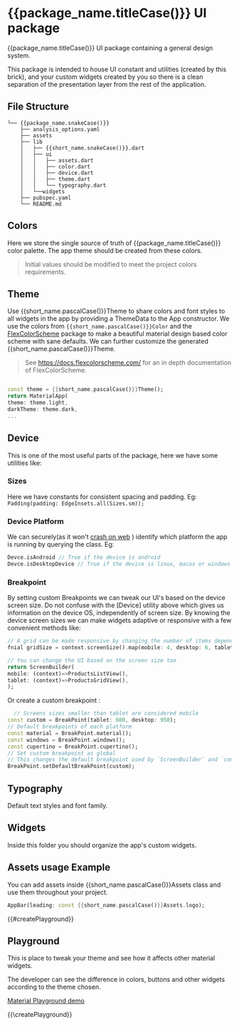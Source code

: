 # {{package_name.titleCase()}} UI package

{{package_name.titleCase()}} UI package containing a general design system.

This package is intended to house UI constant and utilities (created by this brick),
and your custom widgets created by you so there is a clean separation of the presentation layer
from the rest of the application.

## File Structure 

```
└── {{package_name.snakeCase()}}
    ├── analysis_options.yaml
    ├── assets
    ├── lib
    │   ├── {{short_name.snakeCase()}}.dart
    │   ├── ui
    │   │   ├── assets.dart
    │   │   ├── color.dart
    │   │   ├── device.dart
    │   │   ├── theme.dart
    │   │   └── typography.dart
    │   └──widgets
    ├── pubspec.yaml
    └── README.md
```

## Colors

Here we store the single source of truth of {{package_name.titleCase()}} color palette.
The app theme should be created from these colors.

> Initial values should be modified to meet the project colors requirements.

## Theme

Use {{short_name.pascalCase()}}Theme to share colors and font styles to all widgets in the app by providing a ThemeData
to the App constructor.
We use the colors from `{{short_name.pascalCase()}}Color` and the [FlexColorScheme][flex_color_scheme] package
to make a beautiful material design based color scheme with sane defaults.
We can further customize the generated {{short_name.pascalCase()}}Theme.

> See https://docs.flexcolorscheme.com/ for an in depth documentation of FlexColorScheme.

```dart

const theme = {{short_name.pascalCase()}}Theme();
return MaterialApp(
theme: theme.light,
darkTheme: theme.dark,
...
```

## Device

This is one of the most useful parts of the package, here we have some utilities like:

### Sizes

Here we have constants for consistent spacing and padding. Eg:
`Padding(padding: EdgeInsets.all(Sizes.sm));`

### Device Platform

We can securely(as it won't [crash on web][platform_crash_on_web] ) identify which platform the app is running by
querying the class.
Eg:

```dart
Devce.isAndroid // True if the device is android
Devce.isDesktopDevice // True if the device is linux, macos or windows
```

### Breakpoint

By setting custom Breakpoints we can tweak our UI's based on the device screen size. Do not confuse with the [Device]
utility above which gives us information on the device OS, independently of screen size.
By knowing the device screen sizes we can make widgets adaptive or responsive with a few convenient methods like:

```dart
// A grid can be made responsive by changing the number of items depending on the screen size
fnial gridSize = context.screenSize().map(mobile: 4, desktop: 6, tablet: 8);

// You can change the UI based on the screen size too
return ScreenBuilder(
mobile: (context)=>ProductsListView(),
tablet: (context)=>ProductsGridView(),
);
```

Or create a custom breakpoint :

```dart
  // Screens sizes smaller than tablet are considered mobile
const custom = BreakPoint(tablet: 600, desktop: 950);
// Default breakpoints of each platform
const material = BreakPoint.material();
const windows = BreakPoint.windows();
const cupertino = BreakPoint.cupertino();
// Set custom breakpoint as global 
// This changes the default breakpoint used by `ScreenBuilder` and `context.screenSize`
BreakPoint.setDefaultBreakPoint(custom);
```

## Typography

Default text styles and font family.

## Widgets

Inside this folder you should organize the app's custom widgets.

## Assets usage Example

You can add assets inside {{short_name.pascalCase()}}Assets class and use them throughout your project.

```dart
AppBar(leading: const {{short_name.pascalCase()}}Assets.logo);
```
{{#createPlayground}}

## Playground

This is  place to tweak your theme and see how it affects other material widgets.

The developer can see the difference in colors, buttons and other widgets according to the theme chosen.


[Material Playground demo](https://user-images.githubusercontent.com/37002358/231079783-c79d81b0-7349-4043-8b8b-3b61c5ba83ec.webm)

{{\createPlayground}}

[flex_color_scheme]: https://pub.dev/packages/flex_color_scheme

[platform_crash_on_web]: https://github.com/flutter/flutter/issues/50845